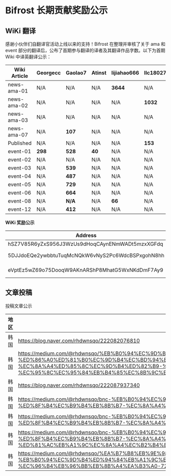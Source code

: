 # Bifrost 长期贡献奖励公示

## WiKi 翻译

感谢小伙伴们自翻译官活动上线以来的支持！Bifrost 在整理并审核了关于 ama 和 event 部分的翻译后，公布了首期参与翻译的译者及其翻译作品字数。以下为首期 Wiki 中译英翻译公示：

|   Wiki Article  | Georgecc  | Gaolao7  | Atinst  | lijiahao666  | llc18027  | TROY.MAO  |
|  ----  | ----  | ----  | ----  | ----  | ----  | ----  |
| news-ama-01  | N/A | N/A | N/A | **3644** | N/A | N/A |
| news-ama-02  | N/A | N/A | N/A | N/A | **1032** | N/A |
| news-ama-03  | N/A | N/A | N/A | N/A | N/A | **117** |
| news-ama-07  | N/A | **107** | N/A | N/A | N/A | N/A |
| Published  | N/A | N/A | N/A | N/A | **153** | N/A |
| event-01  | **298** | **528** | **40** | N/A | N/A | N/A |
| event-02  | N/A | N/A | N/A | N/A | N/A | **87** |
| event-03  | N/A | **539** | N/A | N/A | N/A | N/A |
| event-04  | N/A | **487** | N/A | N/A | N/A | N/A |
| event-05  | N/A | **729** | N/A | N/A | N/A | N/A |
| event-06  | N/A | **664** | N/A | N/A | N/A | N/A |
| event-08  | N/A | **N/A** | N/A | **66** | N/A | N/A |
| event-12  | N/A | **412** | N/A | N/A | N/A | N/A |

**WiKi 奖励公示**

|  Address   | Rewards  |
|  ----  | ----  |
| hSZ7V85R6yZxS956J3WzUs9dHoqCAynENmWADt5mzxXGFdq  | 0.4 BNC |
| 5DJJdoEQe2ywbbtuTuqMcNQkW6vNyS2Pc6WdcBSPxgohN8hh  | 37.1 BNC |
| eVptEz5wZ69o75DooqW9AKnARShP8MhatG5WxNKdDmF7Ay9  | 11.85 BNC |

## 文章投稿

投稿文章公示

|  地区   | 链接  |
|  ----  | ----  |
| 韩国  | <https://blog.naver.com/rhdwnsqo/222082076810> |
| 韩国  | <https://medium.com/@rhdwnsqo/%EB%B0%94%EC%9D%B4%ED%94%84%EB%A1%9C%EC%8A%A4%ED%8A%B8%EC%9D%98-%ED%86%A0%ED%81%B0%EC%9D%B4%EC%BD%94%EB%85%B8%EB%AF%B8%EC%99%80-%EC%8A%A4%ED%85%8C%EC%9D%B4%ED%82%B9-%EB%AA%A8%EB%8D%B8%EC%97%90-%EB%8C%80%ED%95%B4-%EC%95%8C%EC%95%84%EB%B4%85%EC%8B%9C%EB%8B%A4-e597fd689c8b> |
| 韩国  | <https://blog.naver.com/rhdwnsqo/222087937340> |
| 韩国  | <https://medium.com/@rhdwnsqo/bnc-%EB%B0%94%EC%9D%B4%ED%94%84%EB%A1%9C%EC%8A%A4%ED%8A%B8-%ED%8F%B4%EC%B9%B4%EB%8B%B7-%EC%8A%A4%ED%85%8C%EC%9D%B4%ED%82%B9-defi-63c23d91b3df> |
| 韩国  | <https://medium.com/@rhdwnsqo/bnc-%EB%B0%94%EC%9D%B4%ED%94%84%EB%A1%9C%EC%8A%A4%ED%8A%B8-%ED%8F%B4%EC%B9%B4%EB%8B%B7-%EC%8A%A4%ED%85%8C%EC%9D%B4%ED%82%B9-defi-febd9a66a343> |
| 韩国  | <https://medium.com/@rhdwnsqo/bnc-%EB%B0%94%EC%9D%B4%ED%94%84%EB%A1%9C%EC%8A%A4%ED%8A%B8-%ED%8F%B4%EC%B9%B4%EB%8B%B7-%EC%8A%A4%ED%85%8C%EC%9D%B4%ED%82%B9-defi-bifrost-%ED%81%AC%EB%A1%9C%EC%8A%A4%EC%B2%B4%EC%9D%B8-c60621658f18> |
| 韩国  | <https://medium.com/@rhdwnsqo/%EA%B7%B8%EB%9E%98%EC%84%9C-%EB%B0%94%EC%9D%B4%ED%94%84%EB%A1%9C%EC%8A%A4%ED%8A%B8%EA%B0%80-%EC%96%B4%EB%96%BB%EB%8B%A4%EA%B3%A0-725f4fe456c4> |